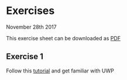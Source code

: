# Exercises

November 28th 2017

This exercise sheet can be downloaded as [PDF](https://github.com/NicolaiOksen/I-CS-U1-1-E17/blob/master/Exercises/20171128/Exercises.pdf)

## Exercise 1

Follow this [tutorial](https://docs.microsoft.com/en-us/windows/uwp/get-started/create-a-hello-world-app-xaml-universal) and get familiar with UWP